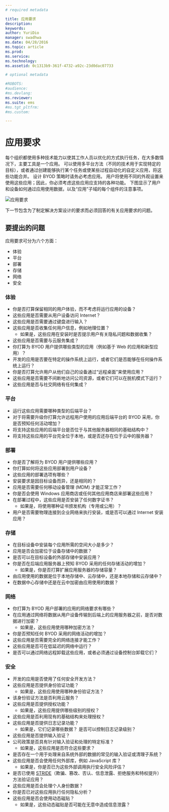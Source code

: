 ```yaml
---
# required metadata

title: 应用要求
description:
keywords:
author: YuriDio
manager: swadhwa
ms.date: 04/28/2016
ms.topic: article
ms.prod:
ms.service:
ms.technology:
ms.assetid: 0c1313b9-361f-4732-a92c-23d0dac07733

# optional metadata

#ROBOTS:
#audience:
#ms.devlang:
ms.reviewer: 
ms.suite: ems
#ms.tgt_pltfrm:
#ms.custom:

---
```


# 应用要求

每个组织都使用多种技术能力以使其工作人员以优化的方式执行任务，在大多数情况下，主要工具是一个应用。 可以使用多平台方法（不同的技术用于实现特定的目标），或者通过创建能够执行某个任务或使某些过程自动化的自定义应用，将这些功能合并。 设计 BYOD 策略时请务必考虑应用。 用户将使用不同的外观设置来使用这些应用；因此，你必须考虑这些应用应支持的各种功能。 下图显示了用户和设备如何通过应用使用数据，以及“应用”子域的每个组件的注意事项。

![应用要求](./media/BYOD_Figure5.png)

下一节包含为了制定解决方案设计的要求而必须回答的有关应用要求的问题。

## 要提出的问题

应用要求可分为六个方面：

- 体验
- 平台
- 部署
- 存储
- 网络
- 安全


### 体验

- 你是否打算保留相同的用户体验，而不考虑将运行应用的设备？
- 这些应用是否需要从用户设备访问 Internet？
- 这些应用是否需要通过键盘进行输入？
- 这些应用是否收集任何用户信息，例如地理位置？
    - 如果是，这些应用在安装时是否提示用户有关隐私问题和数据收集？
- 这些应用是否需要与云服务集成？
- 你打算为 BYOD 用户提供哪些类型的应用（例如基于 Web 的应用和新型应用）？
- 开发的应用是否要在特定的操作系统上运行，或者它们是否能够在任何操作系统上运行？
- 你是否打算允许用户从他们自己的设备通过“远程桌面”来使用应用？
- 这些应用是否需要不间断地访问公司资源，或者它们可以在脱机模式下运行？
- 这些应用是否与社交网络有任何集成？


### 平台

- 运行这些应用需要哪种类型的后端平台？
- 对于将需要升级你打算允许远程用户使用的应用后端平台的 BYOD 采用，你是否预知任何活动增加？
- 将支持这些应用的后端平台是否位于与其他服务器相同的基础结构中？
- 将支持这些应用的平台完全位于本地，或是否还存在位于云中的服务器？


### 部署

- 你是否了解将为 BYOD 用户提供哪些应用？
- 你打算如何将这些应用部署到用户设备？
- 这些应用的部署选项有哪些？
- 安装要求是因目标设备而异，还是相同的？
- 应用是否需要任何移动设备管理 (MDM) 才能正常工作？
- 你是否会使用 Windows 应用商店或任何其他应用商店来部署这些应用？
- 在部署过程中，这些应用是否安装了任何数字证书？
    - 如果是，将使用哪种证书颁发机构（专用或公用）？
- 用户是否需要物理连接到企业网络来执行安装，或是否可以通过 Internet 安装应用？

### 存储

- 在目标设备中安装每个应用所需的空间大小是多少？
- 应用是否会加密位于设备存储中的数据？
- 是否可以在目标设备的外部存储中安装应用？
- 你是否在后端应用服务器上预知 BYOD 采用的任何存储活动的增加？
    - 如果是，你是否打算扩展应用服务器的存储容量？
- 由应用使用的数据是位于本地存储中、云存储中，还是本地存储和云存储中？
- 在数据中心存储中还是在云中加密由应用使用的数据？

### 网络

- 你打算为 BYOD 用户部署的应用的网络要求有哪些？
- 在应用通过网络将数据从用户设备传输到后端上的应用服务器之前，是否对数据进行加密？
    - 如果是，这些应用使用哪种加密方法？
- 你是否预知任何 BYOD 采用的网络活动的增加？
- 这些应用是否需要完全的网络连接才能工作？
- 这些应用是否可在低延迟的网络中运行？
- 是否可以通过网络远程卸载这些应用，或者必须通过设备控制台卸载它们？

### 安全

- 开发的应用是否使用了任何安全开发方法？
- 这些应用是否提供身份验证功能？
    - 如果是，这些应用使用哪种身份验证方法？
- 该身份验证方法是否利用云服务？
- 这些应用是否提供授权功能？
    - 如果是，这些应用提供哪些级别的授权？
- 这些应用是否利用现有的基础结构来处理授权？
- 这些应用是否提供日志记录功能？
    - 如果是，它们记录哪些数据？ 是否可以控制日志记录级别？
- 这些应用是否提供输入验证？
- 公司政策是否具有针对输入验证和处理的特定标准？
    - 如果是，这些应用是否符合这些要求？
- 是否存在一个用于处理来自系统外部的数据的常见的输入验证或清理子系统？
- 这些应用是否会使用任何外部库，例如 JavaScript 库？
    - 如果是，你是否已为这些外部调用执行安全风险评估？
- 是否已使用 [STRIDE](https://msdn.microsoft.com/library/ee823878.aspx)（欺骗、篡改、否认、信息泄露、拒绝服务和特权提升）方法验证应用？
- 这些应用是否会处理个人身份数据？
- 你是否已对这些应用执行任何隐私分析？
- 这些应用是否会使用动态磁贴？
    - 如果是，这些动态磁贴是否可能在无意中造成信息泄露？



<!--HONumber=Apr16_HO3-->


